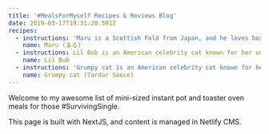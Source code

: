 ```yaml
---
title: '#MealsForMyself Recipes & Reviews Blog'
date: 2019-03-17T19:31:20.591Z
recipes:
  - instructions: 'Maru is a Scottish Fold from Japan, and he loves boxes.'
    name: Maru (まる)
  - instructions: Lil Bub is an American celebrity cat known for her unique appearance.
    name: Lil Bub
  - instructions: 'Grumpy cat is an American celebrity cat known for her grumpy appearance.'
    name: Grumpy cat (Tardar Sauce)
---
```

Welcome to my awesome list of mini-sized instant pot and toaster oven meals for those #SurvivingSingle.

This page is built with NextJS, and content is managed in Netlify CMS.